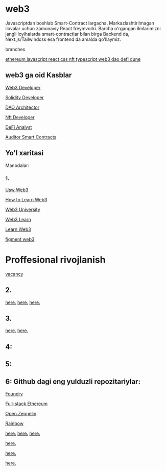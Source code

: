 # web3

Javascriptdan boshlab Smart-Contract largacha. Markazlashtirilmagan ilovalar uchun zamonaviy React freymvorki. Barcha o'rgangan ilmlarimizni jangli loyihalarda smart-contractlar bilan birga Backend da, Next.js/Tailwindcss esa frontend da amalda qo'llaymiz.

branches

<a href="https://github.com/alisherweb3/web3/tree/ethereum"> ethereum </a>
<a href="https://github.com/alisherweb3/web3/tree/javascript"> javascript </a>
<a href="https://github.com/alisherweb3/web3/tree/react"> react </a>
<a href="https://github.com/alisherweb3/web3/tree/css"> css </a>
<a href="https://github.com/alisherweb3/web3/tree/nft"> nft </a>
<a href="https://github.com/alisherweb3/web3/tree/typescript"> typescript </a>
<a href="https://github.com/alisherweb3/web3/tree/web3"> web3 </a>
<a href="https://github.com/alisherweb3/web3/tree/dao"> dao </a>
<a href="https://github.com/alisherweb3/web3/tree/defi"> defi </a>
<a href="https://github.com/alisherweb3/web3/tree/dune"> dune </a>

## web3 ga oid Kasblar

<a href="https://github.com/alisherweb3/web3/tree/web3dev"> Web3 Developer </a>

<a href="https://github.com/alisherweb3/web3/tree/Solidity"> Solidity Developer </a>

<a href="https://github.com/alisherweb3/web3/tree/dao_architector"> DAO Architector </a>

<a href="https://github.com/alisherweb3/web3/tree/nftdev"> Nft Developer </a>

<a href="https://github.com/alisherweb3/web3/tree/defi_analyst"> DeFi Analyst </a>

<a href="https://github.com/alisherweb3/web3/tree/audit"> Auditor Smart Contracts </a>




## Yo'l xaritasi

Manbdalar:

### 1.

<a href="https://www.useweb3.xyz/"> Usw Web3 </a>

<a href="https://www.alchemy.com/overviews/how-to-learn-web3-development">How to Learn Web3</a>

<a href="https://www.web3.university/">Web3 University</a>

<a href="https://www.web3learn.io/">Web3 Learn</a>

<a href="https://learnweb3.io/">Learn Web3<a>
  
  <a href="https://learn.figment.io/"> figment web3 </a>   
  
  
  
# Proffesional rivojlanish

  <a href="https://web3.career/learn-web3"> vacancy </a>




## 2. 

<a href="http://"> here.</a>
<a href="http://"> here.</a>
<a href="http://"> here.</a>



## 3. 

<a href="http://"> here.</a>
<a href="http://"> here.</a>



## 4:


## 5:


## 6: Github dagi eng yulduzli repozitariylar:

<a href="https://github.com/foundry-rs/foundry">Foundry</a>
  
<a href="https://github.com/dabit3/full-stack-ethereum"> Full-stack Ethereum</a>

<a href="https://github.com/OpenZeppelin/openzeppelin-contracts">Open Zeppelin</a>

<a href="https://github.com/rainbow-me/rainbowkit">Rainbow</a>

<a href="http://"> here.</a>
<a href="http://"> here.</a>
<a href="http://"> here.</a>





<a href="http://"> here.</a>


<a href="http://"> here.</a>


<a href="http://"> here.</a>

